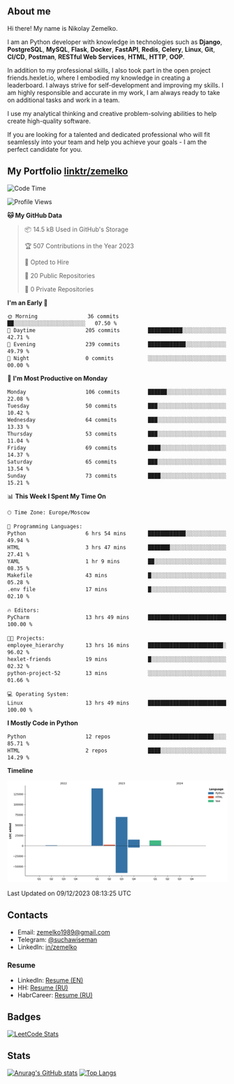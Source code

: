 ## About me
Hi there! My name is Nikolay Zemelko. 

I am an Python developer with knowledge in technologies such as **Django**, **PostgreSQL**, **MySQL**, **Flask**, **Docker**, **FastAPI**, **Redis**, **Celery**, **Linux**, **Git**, **CI/CD**, **Postman**, **RESTful Web Services**, **HTML**, **HTTP**, **OOP**.

In addition to my professional skills, I also took part in the open project friends.hexlet.io, where I embodied my knowledge in creating a leaderboard.
I always strive for self-development and improving my skills. I am highly responsible and accurate in my work, I am always ready to take on additional tasks and work in a team.

I use my analytical thinking and creative problem-solving abilities to help create high-quality software.

If you are looking for a talented and dedicated professional who will fit seamlessly into your team and help you achieve your goals - I am the perfect candidate for you.

## My Portfolio [linktr/zemelko](https://linktr.ee/zemelko)


<!--START_SECTION:waka-->
![Code Time](http://img.shields.io/badge/Code%20Time-35%20hrs%2028%20mins-blue)

![Profile Views](http://img.shields.io/badge/Profile%20Views-1-blue)

**🐱 My GitHub Data** 

> 📦 14.5 kB Used in GitHub's Storage 
 > 
> 🏆 507 Contributions in the Year 2023
 > 
> 💼 Opted to Hire
 > 
> 📜 20 Public Repositories 
 > 
> 🔑 0 Private Repositories 
 > 
**I'm an Early 🐤** 

```text
🌞 Morning                36 commits          ██░░░░░░░░░░░░░░░░░░░░░░░   07.50 % 
🌆 Daytime                205 commits         ███████████░░░░░░░░░░░░░░   42.71 % 
🌃 Evening                239 commits         ████████████░░░░░░░░░░░░░   49.79 % 
🌙 Night                  0 commits           ░░░░░░░░░░░░░░░░░░░░░░░░░   00.00 % 
```
📅 **I'm Most Productive on Monday** 

```text
Monday                   106 commits         ██████░░░░░░░░░░░░░░░░░░░   22.08 % 
Tuesday                  50 commits          ███░░░░░░░░░░░░░░░░░░░░░░   10.42 % 
Wednesday                64 commits          ███░░░░░░░░░░░░░░░░░░░░░░   13.33 % 
Thursday                 53 commits          ███░░░░░░░░░░░░░░░░░░░░░░   11.04 % 
Friday                   69 commits          ████░░░░░░░░░░░░░░░░░░░░░   14.37 % 
Saturday                 65 commits          ███░░░░░░░░░░░░░░░░░░░░░░   13.54 % 
Sunday                   73 commits          ████░░░░░░░░░░░░░░░░░░░░░   15.21 % 
```


📊 **This Week I Spent My Time On** 

```text
🕑︎ Time Zone: Europe/Moscow

💬 Programming Languages: 
Python                   6 hrs 54 mins       ████████████░░░░░░░░░░░░░   49.94 % 
HTML                     3 hrs 47 mins       ███████░░░░░░░░░░░░░░░░░░   27.41 % 
YAML                     1 hr 9 mins         ██░░░░░░░░░░░░░░░░░░░░░░░   08.35 % 
Makefile                 43 mins             █░░░░░░░░░░░░░░░░░░░░░░░░   05.28 % 
.env file                17 mins             █░░░░░░░░░░░░░░░░░░░░░░░░   02.10 % 

🔥 Editors: 
PyCharm                  13 hrs 49 mins      █████████████████████████   100.00 % 

🐱‍💻 Projects: 
employee_hierarchy       13 hrs 16 mins      ████████████████████████░   96.02 % 
hexlet-friends           19 mins             █░░░░░░░░░░░░░░░░░░░░░░░░   02.32 % 
python-project-52        13 mins             ░░░░░░░░░░░░░░░░░░░░░░░░░   01.66 % 

💻 Operating System: 
Linux                    13 hrs 49 mins      █████████████████████████   100.00 % 
```

**I Mostly Code in Python** 

```text
Python                   12 repos            █████████████████████░░░░   85.71 % 
HTML                     2 repos             ████░░░░░░░░░░░░░░░░░░░░░   14.29 % 
```



**Timeline**

![Lines of Code chart](https://raw.githubusercontent.com/zemelko/zemelko/main/assets/bar_graph.png)


 Last Updated on 09/12/2023 08:13:25 UTC
<!--END_SECTION:waka-->

## Contacts

* Email: [zemelko1989@gmail.com](mailto:zemelko1989@gmail.com)
* Telegram: [@suchawiseman](https://t.me/suchawiseman)
* LinkedIn: [in/zemelko](https://www.linkedin.com/in/zemelko)

### Resume

* LinkedIn: [Resume (EN)](https://www.linkedin.com/in/zemelko)
* HH: [Resume (RU)](https://hh.ru/resume/4a4435a9ff09e87f6c0039ed1f4e475572454c)
* HabrCareer: [Resume (RU)](https://career.habr.com/zemelko1)

## Badges

[![LeetCode Stats](https://leetcode.card.workers.dev/zemelko?font=source_code_pro&extension=null)](https://leetcode.com/zemelko/)

## Stats
[![Anurag's GitHub stats](https://github-readme-stats.vercel.app/api?username=zemelko)](https://github.com/zemelko/github-readme-stats)
[![Top Langs](https://github-readme-stats.vercel.app/api/top-langs/?username=zemelko&layout=compact&langs_count=10)](https://github.com/zemelko/github-readme-stats)
